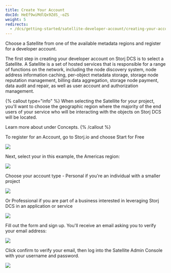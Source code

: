```yaml
---
title: Create Your Account
docId: HeEf9wiMdlQx9ZdS_-oZS
weight: 5
redirects:
  - /dcs/getting-started/satellite-developer-account/creating-your-account
---
```


Choose a Satellite from one of the available metadata regions and register for a developer account.

The first step in creating your developer account on Storj DCS is to select a Satellite. A Satellite is a set of hosted services that is responsible for a range of functions on the network, including the node discovery system, node address information caching, per-object metadata storage, storage node reputation management, billing data aggregation, storage node payment, data audit and repair, as well as user account and authorization management.&#x20;

{% callout type="info"  %}
When selecting the Satellite for your project, you'll want to choose the geographic region where the majority of the end users of your service who will be interacting with the objects on Storj DCS will be located.

Learn more about [](docId:v0b3GtAU4dDT_1qibwCxc) under Concepts.
{% /callout %}

To register for an Account, go to Storj.io and choose Start for Free

![](https://link.storjshare.io/raw/jua7rls6hkx5556qfcmhrqed2tfa/docs/images/KUG4mPsNpzLXMkulWZJ4W_account01.png)

Next, select your [](docId:v0b3GtAU4dDT_1qibwCxc) in this example, the Americas region:

![](https://link.storjshare.io/raw/jua7rls6hkx5556qfcmhrqed2tfa/docs/images/E3ie6SDBodo6Xz1t32IeN_account02.png)

Choose your account type - Personal if you're an individual with a smaller project&#x20;

![](https://link.storjshare.io/raw/jua7rls6hkx5556qfcmhrqed2tfa/docs/images/ProKS3n1_rBPBj3PON-Em_account03.png)

Or Professional if you are part of a business interested in leveraging Storj DCS in an application or service

![](https://link.storjshare.io/raw/jua7rls6hkx5556qfcmhrqed2tfa/docs/images/He52WhNreWbPyINWumw6-_account04.png)

Fill out the form and sign up. You'll receive an email asking you to verify your email address:

![](https://link.storjshare.io/raw/jua7rls6hkx5556qfcmhrqed2tfa/docs/images/by3ZW3r_m_fHXyCGOgml8_account05.png)

Click confirm to verify your email, then log into the Satellite Admin Console with your username and password.&#x20;

![](https://link.storjshare.io/raw/jua7rls6hkx5556qfcmhrqed2tfa/docs/images/5rma6dFXWcIYqmvAAAitf_account06.png)
